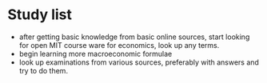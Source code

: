 # Study list
- after getting basic knowledge from basic online sources, start looking for open MIT course ware for economics, look up any terms.
- begin learning more macroeconomic formulae
- look up examinations from various sources, preferably with answers and try to do them.
